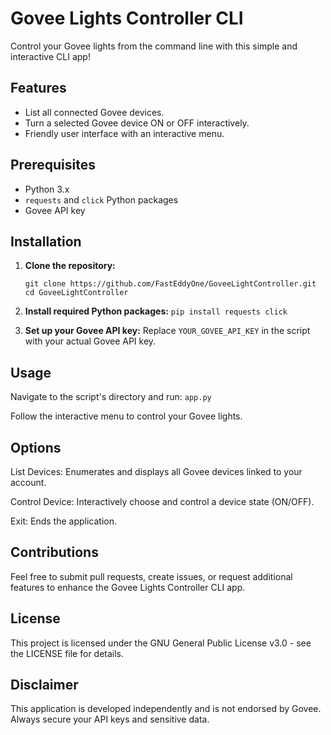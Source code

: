 # Govee Lights Controller CLI

Control your Govee lights from the command line with this simple and interactive CLI app!

## Features

- List all connected Govee devices.
- Turn a selected Govee device ON or OFF interactively.
- Friendly user interface with an interactive menu.

## Prerequisites

- Python 3.x
- `requests` and `click` Python packages
- Govee API key

## Installation

1. **Clone the repository:**
    ```shell
    git clone https://github.com/FastEddyOne/GoveeLightController.git
    cd GoveeLightController
    ```


2. **Install required Python packages:**
    ```pip install requests click```

3. **Set up your Govee API key:**
    Replace `YOUR_GOVEE_API_KEY` in the script with your actual Govee API key.

## Usage

Navigate to the script's directory and run:
```app.py```

Follow the interactive menu to control your Govee lights.

## Options
List Devices: Enumerates and displays all Govee devices linked to your account.

Control Device: Interactively choose and control a device state (ON/OFF).

Exit: Ends the application.

## Contributions
Feel free to submit pull requests, create issues, or request additional features to enhance the Govee Lights Controller CLI app.

## License
This project is licensed under the GNU General Public License v3.0 - see the LICENSE file for details.

## Disclaimer
This application is developed independently and is not endorsed by Govee. Always secure your API keys and sensitive data.
